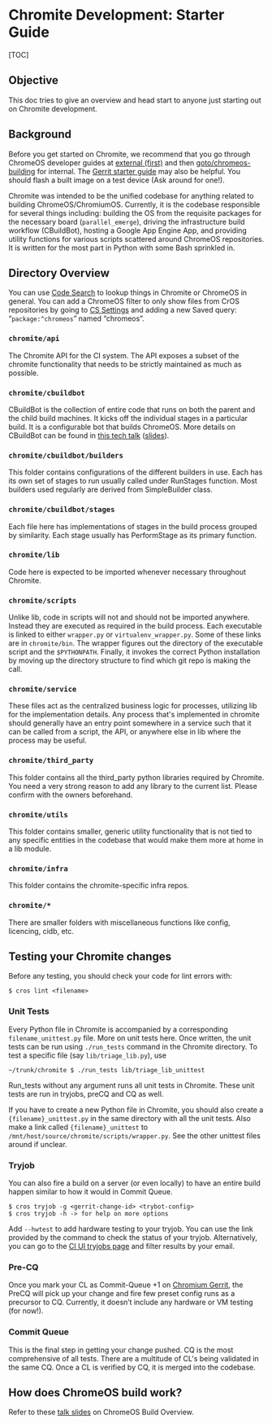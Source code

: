 # Chromite Development: Starter Guide

[TOC]

## Objective

This doc tries to give an overview and head start to anyone just starting out on
Chromite development.

## Background

Before you get started on Chromite, we recommend that you go through ChromeOS
developer guides at
[external (first)](https://chromium.googlesource.com/chromiumos/docs/+/master/developer_guide.md)
and then [goto/chromeos-building](http://goto/chromeos-building) for internal.
The
[Gerrit starter guide](https://sites.google.com/a/google.com/android/development/repo-gerrit-git-workflow)
may also be helpful. You should flash a built image on a test device (Ask around
for one!).

Chromite was intended to be the unified codebase for anything related to
building ChromeOS/ChromiumOS. Currently, it is the codebase responsible for
several things including: building the OS from the requisite packages for the
necessary board (`parallel_emerge`), driving the infrastructure build workflow
(CBuildBot), hosting a Google App Engine App, and providing utility functions
for various scripts scattered around ChromeOS repositories. It is written for
the most part in Python with some Bash sprinkled in.

## Directory Overview

You can use [Code Search](https://cs.corp.google.com/) to lookup things in
Chromite or ChromeOS in general. You can add a ChromeOS filter to only show
files from CrOS repositories by going to
[CS Settings](https://cs.corp.google.com/settings/) and adding a new Saved
query: “`package:^chromeos`” named “chromeos”.

### `chromite/api`

The Chromite API for the CI system. The API exposes a subset of the chromite
functionality that needs to be strictly maintained as much as possible.

### `chromite/cbuildbot`

CBuildBot is the collection of entire code that runs on both the parent and the
child build machines. It kicks off the individual stages in a particular build.
It is a configurable bot that builds ChromeOS. More details on CBuildBot can be
found in
[this tech talk](https://drive.google.com/a/google.com/file/d/0BwPS_JpKyELWR2k0Z3JSWUhPSEE/view)
([slides](https://docs.google.com/presentation/d/1nUZFCAADgPp48SmrAFZVV_ngR27BdhKjL32nyu_hbOo/edit#slide=id.i0)).

### `chromite/cbuildbot/builders`

This folder contains configurations of the different builders in use. Each has
its own set of stages to run usually called under RunStages function. Most
builders used regularly are derived from SimpleBuilder class.

### `chromite/cbuildbot/stages`

Each file here has implementations of stages in the build process grouped by
similarity. Each stage usually has PerformStage as its primary function.

### `chromite/lib`

Code here is expected to be imported whenever necessary throughout Chromite.

### `chromite/scripts`

Unlike lib, code in scripts will not and should not be imported anywhere.
Instead they are executed as required in the build process. Each executable is
linked to either `wrapper.py` or `virtualenv_wrapper.py`. Some of these links
are in `chromite/bin`. The wrapper figures out the directory of the executable
script and the `$PYTHONPATH`. Finally, it invokes the correct Python
installation by moving up the directory structure to find which git repo is
making the call.

### `chromite/service`

These files act as the centralized business logic for processes, utilizing lib
for the implementation details. Any process that's implemented in chromite
should generally have an entry point somewhere in a service such that it can be
called from a script, the API, or anywhere else in lib where the process may be
useful.

### `chromite/third_party`

This folder contains all the third_party python libraries required by Chromite.
You need a very strong reason to add any library to the current list. Please
confirm with the owners beforehand.

### `chromite/utils`

This folder contains smaller, generic utility functionality that is not tied to
any specific entities in the codebase that would make them more at home in a lib
module.

### `chromite/infra`

This folder contains the chromite-specific infra repos.

### `chromite/*`

There are smaller folders with miscellaneous functions like config, licencing,
cidb, etc.

## Testing your Chromite changes

Before any testing, you should check your code for lint errors with:

```shell
$ cros lint <filename>
```

### Unit Tests

Every Python file in Chromite is accompanied by a corresponding
`filename_unittest.py` file. More on unit tests here. Once written, the unit
tests can be run using `./run_tests` command in the Chromite directory. To test
a specific file (say `lib/triage_lib.py`), use

```shell
~/trunk/chromite $ ./run_tests lib/triage_lib_unittest
```

Run_tests without any argument runs all unit tests in Chromite. These unit tests
are run in tryjobs, preCQ and CQ as well.

If you have to create a new Python file in Chromite, you should also create a
`{filename}_unittest.py` in the same directory with all the unit tests. Also
make a link called `{filename}_unittest` to
`/mnt/host/source/chromite/scripts/wrapper.py`. See the other unittest files
around if unclear.

### Tryjob

You can also fire a build on a server (or even locally) to have an entire build
happen similar to how it would in Commit Queue.

```shell
$ cros tryjob -g <gerrit-change-id> <trybot-config>
$ cros tryjob -h -> for help on more options
```

Add `--hwtest` to add hardware testing to your tryjob. You can use the link
provided by the command to check the status of your tryjob. Alternatively, you
can go to the
[CI UI tryjobs page](https://cros-goldeneye.corp.google.com/chromeos/legoland/builderSummary?buildConfig&builderGroups=tryjob&email)
and filter results by your email.

### Pre-CQ

Once you mark your CL as Commit-Queue +1 on
[Chromium Gerrit](https://chromium-review.googlesource.com), the PreCQ will pick
up your change and fire few preset config runs as a precursor to CQ. Currently,
it doesn’t include any hardware or VM testing (for now!).

### Commit Queue

This is the final step in getting your change pushed. CQ is the most
comprehensive of all tests. There are a multitude of CL's being validated in the
same CQ. Once a CL is verified by CQ, it is merged into the codebase.

## How does ChromeOS build work?

Refer to these
[talk slides](https://docs.google.com/presentation/d/1q8POSy8-LgqVvZu37KeXdd2-6F_4CpnfPzqu1fDlnW4)
on ChromeOS Build Overview.
